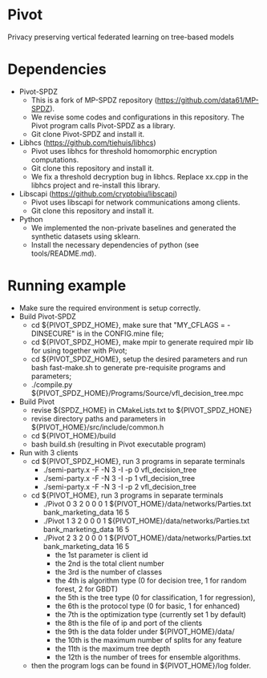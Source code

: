 # Pivot
Privacy preserving vertical federated learning on tree-based models

# Dependencies
+ Pivot-SPDZ
    + This is a fork of MP-SPDZ repository (https://github.com/data61/MP-SPDZ). 
    + We revise some codes and configurations in this repository. The Pivot program
    calls Pivot-SPDZ as a library.  
    + Git clone Pivot-SPDZ and install it.
+ Libhcs (https://github.com/tiehuis/libhcs)
    + Pivot uses libhcs for threshold homomorphic encryption computations. 
    + Git clone this repository and install it.
    + We fix a threshold decryption bug in libhcs. Replace xx.cpp in the 
    libhcs project and re-install this library.
+ Libscapi (https://github.com/cryptobiu/libscapi)
    + Pivot uses libscapi for network communications among clients. 
    + Git clone this repository and install it.
+ Python
    + We implemented the non-private baselines and generated the synthetic 
     datasets using sklearn.
    + Install the necessary dependencies of python (see tools/README.md).

# Running example
+ Make sure the required environment is setup correctly.
+ Build Pivot-SPDZ
    + cd ${PIVOT_SPDZ_HOME}, make sure that "MY_CFLAGS = -DINSECURE" is in the CONFIG.mine file;
    + cd ${PIVOT_SPDZ_HOME}, make mpir to generate required mpir lib for using together with Pivot;
    + cd ${PIVOT_SPDZ_HOME}, setup the desired parameters and run 
    bash fast-make.sh to generate pre-requisite programs and parameters;
    + ./compile.py ${PIVOT_SPDZ_HOME}/Programs/Source/vfl_decision_tree.mpc
+ Build Pivot
    + revise ${SPDZ_HOME} in CMakeLists.txt to ${PIVOT_SPDZ_HONE}
    + revise directory paths and parameters in ${PIVOT_HOME}/src/include/common.h
    + cd ${PIVOT_HOME}/build
    + bash build.sh (resulting in Pivot executable program)
+ Run with 3 clients
    + cd ${PIVOT_SPDZ_HOME}, run 3 programs in separate terminals
        + ./semi-party.x -F -N 3 -I -p 0 vfl_decision_tree
        + ./semi-party.x -F -N 3 -I -p 1 vfl_decision_tree
        + ./semi-party.x -F -N 3 -I -p 2 vfl_decision_tree
    + cd ${PIVOT_HOME}, run 3 programs in separate terminals
        + ./Pivot 0 3 2 0 0 0 1 ${PIVOT_HOME}/data/networks/Parties.txt bank_marketing_data 16 5
        + ./Pivot 1 3 2 0 0 0 1 ${PIVOT_HOME}/data/networks/Parties.txt bank_marketing_data 16 5
        + ./Pivot 2 3 2 0 0 0 1 ${PIVOT_HOME}/data/networks/Parties.txt bank_marketing_data 16 5
            + the 1st parameter is client id 
            + the 2nd is the total client number
            + the 3rd is the number of classes 
            + the 4th is algorithm type (0 for decision tree, 1 for random forest, 2 for GBDT)
            + the 5th is the tree type (0 for classification, 1 for regression),
            + the 6th is the protocol type (0 for basic, 1 for enhanced)
            + the 7th is the optimization type (currently set 1 by default)
            + the 8th is the file of ip and port of the clients
            + the 9th is the data folder under ${PIVOT_HOME}/data/
            + the 10th is the maximum number of splits for any feature
            + the 11th is the maximum tree depth
            + the 12th is the number of trees for ensemble algorithms.
    + then the program logs can be found in ${PIVOT_HOME}/log folder.
    